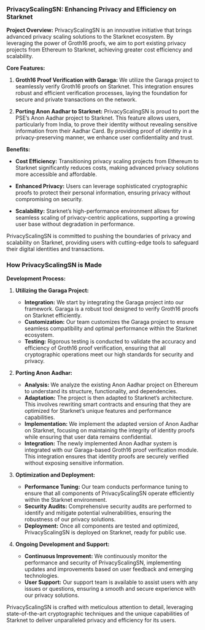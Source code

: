 ### PrivacyScalingSN: Enhancing Privacy and Efficiency on Starknet

**Project Overview:**
PrivacyScalingSN is an innovative initiative that brings advanced privacy scaling solutions to the Starknet ecosystem. By leveraging the power of Groth16 proofs, we aim to port existing privacy projects from Ethereum to Starknet, achieving greater cost efficiency and scalability.

**Core Features:**

1. **Groth16 Proof Verification with Garaga:**
   We utilize the Garaga project to seamlessly verify Groth16 proofs on Starknet. This integration ensures robust and efficient verification processes, laying the foundation for secure and private transactions on the network.

2. **Porting Anon Aadhar to Starknet:**
   PrivacyScalingSN is proud to port the PSE’s Anon Aadhar project to Starknet. This feature allows users, particularly from India, to prove their identity without revealing sensitive information from their Aadhar Card. By providing proof of identity in a privacy-preserving manner, we enhance user confidentiality and trust.

**Benefits:**
- **Cost Efficiency:**
  Transitioning privacy scaling projects from Ethereum to Starknet significantly reduces costs, making advanced privacy solutions more accessible and affordable.

- **Enhanced Privacy:**
  Users can leverage sophisticated cryptographic proofs to protect their personal information, ensuring privacy without compromising on security.

- **Scalability:**
  Starknet’s high-performance environment allows for seamless scaling of privacy-centric applications, supporting a growing user base without degradation in performance.

PrivacyScalingSN is committed to pushing the boundaries of privacy and scalability on Starknet, providing users with cutting-edge tools to safeguard their digital identities and transactions.

### How PrivacyScalingSN is Made

**Development Process:**

1. **Utilizing the Garaga Project:**
   - **Integration:** We start by integrating the Garaga project into our framework. Garaga is a robust tool designed to verify Groth16 proofs on Starknet efficiently.
   - **Customization:** Our team customizes the Garaga project to ensure seamless compatibility and optimal performance within the Starknet ecosystem.
   - **Testing:** Rigorous testing is conducted to validate the accuracy and efficiency of Groth16 proof verification, ensuring that all cryptographic operations meet our high standards for security and privacy.

2. **Porting Anon Aadhar:**
   - **Analysis:** We analyze the existing Anon Aadhar project on Ethereum to understand its structure, functionality, and dependencies.
   - **Adaptation:** The project is then adapted to Starknet’s architecture. This involves rewriting smart contracts and ensuring that they are optimized for Starknet’s unique features and performance capabilities.
   - **Implementation:** We implement the adapted version of Anon Aadhar on Starknet, focusing on maintaining the integrity of identity proofs while ensuring that user data remains confidential.
   - **Integration:** The newly implemented Anon Aadhar system is integrated with our Garaga-based Groth16 proof verification module. This integration ensures that identity proofs are securely verified without exposing sensitive information.

3. **Optimization and Deployment:**
   - **Performance Tuning:** Our team conducts performance tuning to ensure that all components of PrivacyScalingSN operate efficiently within the Starknet environment.
   - **Security Audits:** Comprehensive security audits are performed to identify and mitigate potential vulnerabilities, ensuring the robustness of our privacy solutions.
   - **Deployment:** Once all components are tested and optimized, PrivacyScalingSN is deployed on Starknet, ready for public use.

4. **Ongoing Development and Support:**
   - **Continuous Improvement:** We continuously monitor the performance and security of PrivacyScalingSN, implementing updates and improvements based on user feedback and emerging technologies.
   - **User Support:** Our support team is available to assist users with any issues or questions, ensuring a smooth and secure experience with our privacy solutions.

PrivacyScalingSN is crafted with meticulous attention to detail, leveraging state-of-the-art cryptographic techniques and the unique capabilities of Starknet to deliver unparalleled privacy and efficiency for its users.
